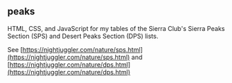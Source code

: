 ## peaks

HTML, CSS, and JavaScript for my tables of the Sierra Club's Sierra Peaks Section (SPS) and Desert Peaks Section (DPS) lists.

See [https://nightjuggler.com/nature/sps.html](https://nightjuggler.com/nature/sps.html) and [https://nightjuggler.com/nature/dps.html](https://nightjuggler.com/nature/dps.html)
